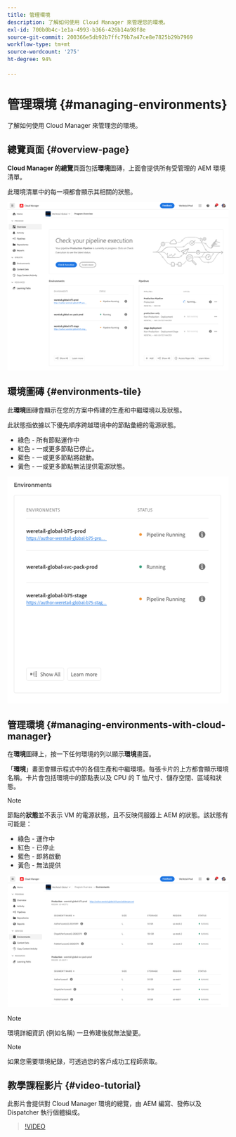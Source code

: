 ```yaml
---
title: 管理環境
description: 了解如何使用 Cloud Manager 來管理您的環境。
exl-id: 700b0b4c-1e1a-4993-b366-426b14a98f8e
source-git-commit: 200366e5db92b7ffc79b7a47ce8e7825b29b7969
workflow-type: tm+mt
source-wordcount: '275'
ht-degree: 94%

---
```



# 管理環境 {#managing-environments}

了解如何使用 Cloud Manager 來管理您的環境。

## 總覽頁面 {#overview-page}

**Cloud Manager 的總覽**&#x200B;頁面包括&#x200B;**環境**&#x200B;圖磚，上面會提供所有受管理的 AEM 環境清單。

此環境清單中的每一項都會顯示其相關的狀態。

![總覽頁面](/help/assets/Manage-Environ-Overview.png)

## 環境圖磚 {#environments-tile}

此&#x200B;**環境**&#x200B;圖磚會顯示在您的方案中佈建的生產和中繼環境以及狀態。

此狀態指依據以下優先順序跨越環境中的節點彙總的電源狀態。

* 綠色 - 所有節點運作中
* 紅色 - 一或更多節點已停止。
* 藍色 - 一或更多節點將啟動。
* 黃色 - 一或更多節點無法提供電源狀態。

![環境圖磚](/help/assets/Environments-card-new.png)

## 管理環境 {#managing-environments-with-cloud-manager}

在&#x200B;**環境**&#x200B;圖磚上，按一下任何環境的列以顯示&#x200B;**環境**&#x200B;畫面。

「**環境**」畫面會顯示程式中的各個生產和中繼環境。每張卡片的上方都會顯示環境名稱。卡片會包括環境中的節點表以及 CPU 的 T 恤尺寸、儲存空間、區域和狀態。

>[!NOTE]
>
>節點的&#x200B;**狀態**&#x200B;並不表示 VM 的電源狀態，且不反映伺服器上 AEM 的狀態。該狀態有可能是：

* 綠色 - 運作中
* 紅色 - 已停止
* 藍色 - 即將啟動
* 黃色 - 無法提供

![「環境」索引標籤](/help/assets/Environments-tab.png)

>[!NOTE]
>
>環境詳細資訊 (例如名稱) 一旦佈建後就無法變更。

>[!NOTE]
>
>如果您需要環境紀錄，可透過您的客戶成功工程師索取。

## 教學課程影片 {#video-tutorial}

此影片會提供對 Cloud Manager 環境的總覽，由 AEM 編寫、發佈以及 Dispatcher 執行個體組成。

>[!VIDEO](https://video.tv.adobe.com/v/26318/)
